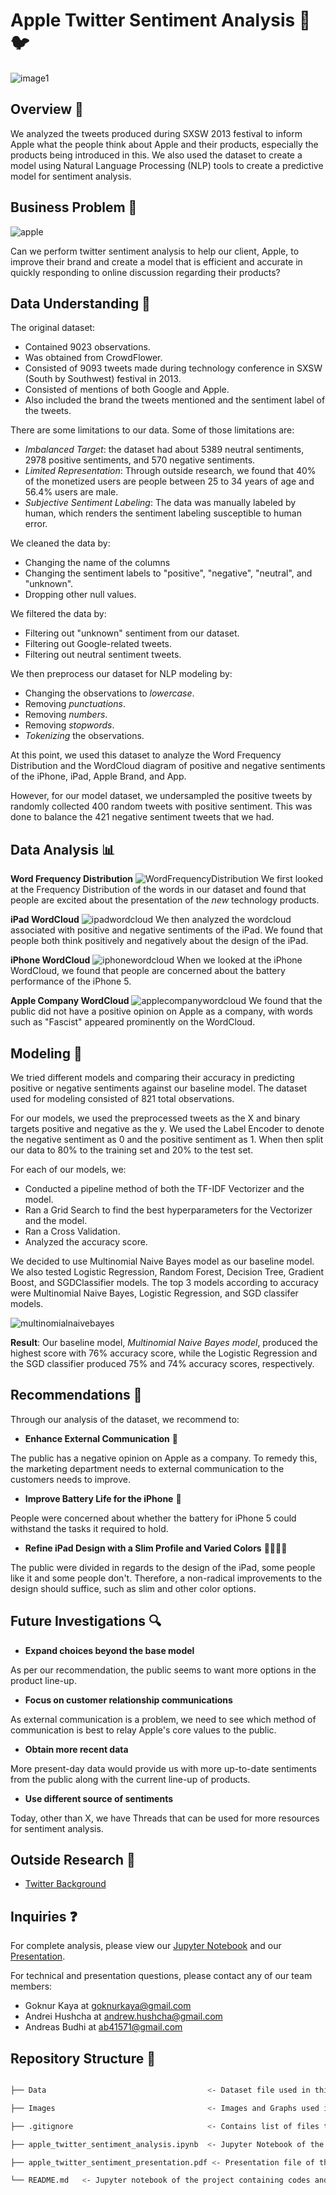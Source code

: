 # Apple Twitter Sentiment Analysis  🐦
![image1](image/tweet.jpg)


## Overview 🚀

We analyzed the tweets produced during SXSW 2013 festival to inform Apple what the people think about Apple and their products, especially the products being introduced in this. We also used the dataset to create a model using Natural Language Processing (NLP) tools to create a predictive model for sentiment analysis.

## Business Problem 💼
![apple](image/apple_white.png)

Can we perform twitter sentiment analysis to help our client, Apple, to improve their brand and create a model that is efficient and accurate in quickly responding to online discussion regarding their products?

## Data Understanding 🧐

The original dataset:
- Contained 9023 observations.
- Was obtained from CrowdFlower.
- Consisted of 9093 tweets made during technology conference in SXSW (South by Southwest) festival in 2013.
- Consisted of mentions of both Google and Apple.
- Also included the brand the tweets mentioned and the sentiment label of the tweets.

There are some limitations to our data. Some of those limitations are:
- _Imbalanced Target_: the dataset had about 5389 neutral sentiments, 2978 positive sentiments, and 570 negative sentiments.
- _Limited Representation_: Through outside research, we found that 40% of the monetized users are people between 25 to 34 years of age and 56.4% users are male.
- _Subjective Sentiment Labeling_: The data was manually labeled by human, which renders the sentiment labeling susceptible to human error.

We cleaned the data by:
- Changing the name of the columns
- Changing the sentiment labels to "positive", "negative", "neutral", and "unknown".
- Dropping other null values.

We filtered the data by:
- Filtering out "unknown" sentiment from our dataset.
- Filtering out Google-related tweets.
- Filtering out neutral sentiment tweets.

We then preprocess our dataset for NLP modeling by:
- Changing the observations to _lowercase_.
- Removing _punctuations_.
- Removing _numbers_.
- Removing _stopwords_.
- _Tokenizing_ the observations.

At this point, we used this dataset to analyze the Word Frequency Distribution and the WordCloud diagram of positive and negative sentiments of the iPhone, iPad, Apple Brand, and App.

However, for our model dataset, we undersampled the positive tweets by randomly collected 400 random tweets with positive sentiment. This was done to balance the 421 negative sentiment tweets that we had.

## Data Analysis 📊

__Word Frequency Distribution__
![WordFrequencyDistribution](image/Word_Frequency_Distribution.png)
We first looked at the Frequency Distribution of the words in our dataset and found that people are excited about the presentation of the _new_ technology products.


__iPad WordCloud__
![ipadwordcloud](image/ipad_wordcloud.png)
We then analyzed the wordcloud associated with positive and negative sentiments of the iPad. We found that people both think positively and negatively about the design of the iPad.

__iPhone WordCloud__
![iphonewordcloud](image/iphone_wordcloud.png)
When we looked at the iPhone WordCloud, we found that people are concerned about the battery performance of the iPhone 5.

__Apple Company WordCloud__
![applecompanywordcloud](image/apple_company_wordcloud.png)
We found that the public did not have a positive opinion on Apple as a company, with words such as "Fascist" appeared prominently on the WordCloud.

## Modeling 🤖
We tried different models and comparing their accuracy in predicting positive or negative sentiments against our baseline model. The dataset used for modeling consisted of 821 total observations.

For our models, we used the preprocessed tweets as the X and binary targets positive and negative as the y. We used the Label Encoder to denote the negative sentiment as 0 and the positive sentiment as 1. When then split our data to 80% to the training set and 20% to the test set.

For each of our models, we:
- Conducted a pipeline method of both the TF-IDF Vectorizer and the model.
- Ran a Grid Search to find the best hyperparameters for the Vectorizer and the model.
- Ran a Cross Validation.
- Analyzed the accuracy score.

We decided to use Multinomial Naive Bayes model as our baseline model. We also tested Logistic Regression, Random Forest, Decision Tree, Gradient Boost, and SGDClassifier models. The top 3 models according to accuracy were Multinomial Naive Bayes, Logistic Regression, and SGD classifer models.

![multinomialnaivebayes](image/Multinomial_Naive_Bayes_model.png)

__Result__: Our baseline model, _Multinomial Naive Bayes model_, produced the highest score with 76% accuracy score, while the Logistic Regression and the SGD classifier produced 75% and 74% accuracy scores, respectively.





## Recommendations 🎯

Through our analysis of the dataset, we recommend to:

- __Enhance External Communication__ 💬

The public has a negative opinion on Apple as a company. To remedy this, the marketing department needs to external communication to the customers needs to improve.

- __Improve Battery Life for the iPhone__ 🪫

People were concerned about whether the battery for iPhone 5 could withstand the tasks it required to hold. 

- __Refine iPad Design with a Slim Profile and Varied Colors__ 🤍🖤🧡💜

The public were divided in regards to the design of the iPad, some people like it and some people don't. Therefore, a non-radical improvements to the design should suffice, such as slim and other color options.

## Future Investigations 🔍

- __Expand choices beyond the base model__

As per our recommendation, the public seems to want more options in the product line-up.

- __Focus on customer relationship communications__

As external communication is a problem, we need to see which method of communication is best to relay Apple's core values to the public.

- __Obtain more recent data__

More present-day data would provide us with more up-to-date sentiments from the public along with the current line-up of products.

- __Use different source of sentiments__

Today, other than X, we have Threads that can be used for more resources for sentiment analysis.

## Outside Research 🔗

- [Twitter Background](https://www.searchlogistics.com/learn/statistics/twitter-user-statistics/#:~:text=There%20are%20237.8%20million%20monetizable,per%20day%20on%20the%20platform)


## Inquiries ❓

For complete analysis, please view our <a href="apple_twitter_sentiment_analysis.ipynb">Jupyter Notebook</a> and our <a href="apple_twitter_sentiment_presentation.pdf">Presentation</a>.

For technical and presentation questions, please contact any of our team members:
- Goknur Kaya at <a href="mailto:goknurkaya@gmail.com">goknurkaya@gmail.com</a>
- Andrei Hushcha at <a href="mailto:andrew.hushsca.com">andrew.hushcha@gmail.com</a>
- Andreas Budhi at <a href="mailto:ab41571.com">ab41571@gmail.com</a>


## Repository Structure 📂

```bash

├── Data                                    <- Dataset file used in this project

├── Images                                  <- Images and Graphs used in this project obtained from external and internal sources

├── .gitignore                              <- Contains list of files to be ignored from GitHub

├── apple_twitter_sentiment_analysis.ipynb  <- Jupyter Notebook of the project, containing code and analysis

├── apple_twitter_sentiment_presentation.pdf <- Presentation file of the project

└── README.md   <- Jupyter notebook of the project containing codes and analysis
